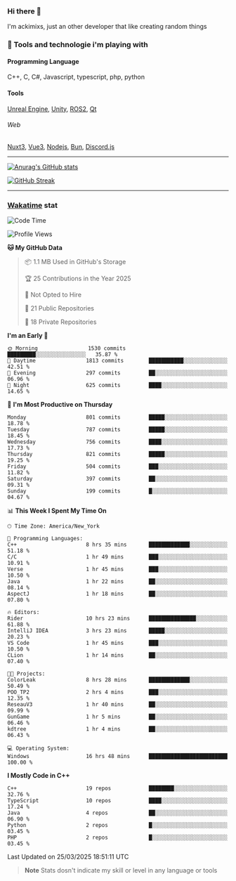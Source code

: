 ### Hi there 👋

I'm ackimixs, just an other developer that like creating random things

### 🧰 Tools and technologie i'm playing with

#### Programming Language
C++, C, C#, Javascript, typescript, php, python

#### Tools
[Unreal Engine](https://www.unrealengine.com), [Unity](https://unity.com/), [ROS2](https://ros.org/), [Qt](https://www.qt.io/)

###### Web
[Nuxt3](https://nuxt.com/), [Vue3](https://vuejs.org/), [Nodejs](https://nodejs.org), [Bun](https://bun.sh/), [Discord.js](https://discord.js.org/)

---

[![Anurag's GitHub stats](https://github-readme-stats.vercel.app/api?username=ackimixs&show_icons=true&theme=github_dark&count_private=true)](https://github.com/anuraghazra/github-readme-stats)

[![GitHub Streak](https://github-readme-streak-stats.herokuapp.com?user=Ackimixs&theme=github-dark-blue&date_format=j%20M%5B%20Y%5D&mode=weekly)](https://git.io/streak-stats)

---
 
 ### [Wakatime](https://wakatime.com/) stat

<!--START_SECTION:waka-->
![Code Time](http://img.shields.io/badge/Code%20Time-1%2C490%20hrs%2010%20mins-blue)

![Profile Views](http://img.shields.io/badge/Profile%20Views-0-blue)

**🐱 My GitHub Data** 

> 📦 1.1 MB Used in GitHub's Storage 
 > 
> 🏆 25 Contributions in the Year 2025
 > 
> 🚫 Not Opted to Hire
 > 
> 📜 21 Public Repositories 
 > 
> 🔑 18 Private Repositories 
 > 
**I'm an Early 🐤** 

```text
🌞 Morning                1530 commits        █████████░░░░░░░░░░░░░░░░   35.87 % 
🌆 Daytime                1813 commits        ███████████░░░░░░░░░░░░░░   42.51 % 
🌃 Evening                297 commits         ██░░░░░░░░░░░░░░░░░░░░░░░   06.96 % 
🌙 Night                  625 commits         ████░░░░░░░░░░░░░░░░░░░░░   14.65 % 
```
📅 **I'm Most Productive on Thursday** 

```text
Monday                   801 commits         █████░░░░░░░░░░░░░░░░░░░░   18.78 % 
Tuesday                  787 commits         █████░░░░░░░░░░░░░░░░░░░░   18.45 % 
Wednesday                756 commits         ████░░░░░░░░░░░░░░░░░░░░░   17.73 % 
Thursday                 821 commits         █████░░░░░░░░░░░░░░░░░░░░   19.25 % 
Friday                   504 commits         ███░░░░░░░░░░░░░░░░░░░░░░   11.82 % 
Saturday                 397 commits         ██░░░░░░░░░░░░░░░░░░░░░░░   09.31 % 
Sunday                   199 commits         █░░░░░░░░░░░░░░░░░░░░░░░░   04.67 % 
```


📊 **This Week I Spent My Time On** 

```text
🕑︎ Time Zone: America/New_York

💬 Programming Languages: 
C++                      8 hrs 35 mins       █████████████░░░░░░░░░░░░   51.18 % 
C/C                      1 hr 49 mins        ███░░░░░░░░░░░░░░░░░░░░░░   10.91 % 
Verse                    1 hr 45 mins        ███░░░░░░░░░░░░░░░░░░░░░░   10.50 % 
Java                     1 hr 22 mins        ██░░░░░░░░░░░░░░░░░░░░░░░   08.14 % 
AspectJ                  1 hr 18 mins        ██░░░░░░░░░░░░░░░░░░░░░░░   07.80 % 

🔥 Editors: 
Rider                    10 hrs 23 mins      ███████████████░░░░░░░░░░   61.88 % 
IntelliJ IDEA            3 hrs 23 mins       █████░░░░░░░░░░░░░░░░░░░░   20.23 % 
VS Code                  1 hr 45 mins        ███░░░░░░░░░░░░░░░░░░░░░░   10.50 % 
CLion                    1 hr 14 mins        ██░░░░░░░░░░░░░░░░░░░░░░░   07.40 % 

🐱‍💻 Projects: 
ColorLeak                8 hrs 28 mins       █████████████░░░░░░░░░░░░   50.49 % 
POO_TP2                  2 hrs 4 mins        ███░░░░░░░░░░░░░░░░░░░░░░   12.35 % 
ReseauV3                 1 hr 40 mins        ██░░░░░░░░░░░░░░░░░░░░░░░   09.99 % 
GunGame                  1 hr 5 mins         ██░░░░░░░░░░░░░░░░░░░░░░░   06.46 % 
kdtree                   1 hr 4 mins         ██░░░░░░░░░░░░░░░░░░░░░░░   06.43 % 

💻 Operating System: 
Windows                  16 hrs 48 mins      █████████████████████████   100.00 % 
```

**I Mostly Code in C++** 

```text
C++                      19 repos            ████████░░░░░░░░░░░░░░░░░   32.76 % 
TypeScript               10 repos            ████░░░░░░░░░░░░░░░░░░░░░   17.24 % 
Java                     4 repos             ██░░░░░░░░░░░░░░░░░░░░░░░   06.90 % 
Python                   2 repos             █░░░░░░░░░░░░░░░░░░░░░░░░   03.45 % 
PHP                      2 repos             █░░░░░░░░░░░░░░░░░░░░░░░░   03.45 % 
```




 Last Updated on 25/03/2025 18:51:11 UTC
<!--END_SECTION:waka-->

> **Note**
> Stats dosn't indicate my skill or level in any language or tools
